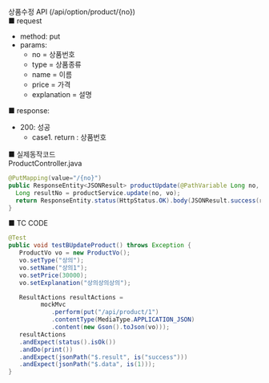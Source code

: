 상품수정 API (/api/option/product/{no})  
■ request
   - method: put
   - params:
      - no = 상품번호  
      - type = 상품종류  
      - name = 이름  
      - price = 가격  
      - explanation = 설명  
  
■ response:  
   - 200: 성공  
      - case1. return : 상품번호  
  
■ 실제동작코드  
ProductController.java  
```java
@PutMapping(value="/{no}")
public ResponseEntity<JSONResult> productUpdate(@PathVariable Long no, @RequestBody ProductVo vo) {
  Long resultNo = productService.update(no, vo);
  return ResponseEntity.status(HttpStatus.OK).body(JSONResult.success(resultNo));
}
```
  
■ TC CODE  
  
```java
@Test
public void testBUpdateProduct() throws Exception {
   ProductVo vo = new ProductVo();
   vo.setType("상의");
   vo.setName("상의1");
   vo.setPrice(30000);
   vo.setExplanation("상의상의상의");

   ResultActions resultActions =
         mockMvc
            .perform(put("/api/product/1")
            .contentType(MediaType.APPLICATION_JSON)
            .content(new Gson().toJson(vo)));
   resultActions
   .andExpect(status().isOk())
   .andDo(print())
   .andExpect(jsonPath("$.result", is("success")))
   .andExpect(jsonPath("$.data", is(1)));
}
```
